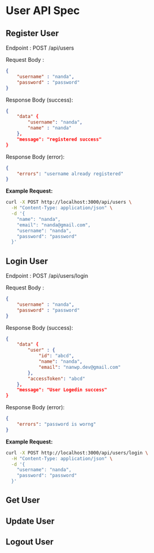 # User API Spec

## Register User

Endpoint : POST  /api/users

Request Body :

```json
{
    "username" : "nanda",
    "password" : "password"
}
```

Response Body (success): 

```json
{
    "data" {
        "username": "nanda",
        "name" : "nanda"
    },
    "message": "registered success"
}
```

Response Body (error):

```json
{
    "errors": "username already registered"
}
```

**Example Request:**

```bash
curl -X POST http://localhost:3000/api/users \
  -H "Content-Type: application/json" \
  -d '{
    "name": "nanda",
    "email": "nanda@gmail.com",
    "username": "nanda",
    "password": "password"
  }'
```

## Login User

Endpoint : POST  /api/users/login

Request Body :

```json
{
    "username" : "nanda",
    "password" : "password"
}
```

Response Body (success): 

```json
{
    "data" {
        "user" : {
            "id": "abcd",
            "name": "nanda",
            "email": "nanwp.dev@gmail.com"
        },
        "accessToken": "abcd"
    }, 
    "message": "User Logedin success"
}
```

Response Body (error):

```json
{
    "errors": "password is worng"
}
```

**Example Request:**

```bash
curl -X POST http://localhost:3000/api/users/login \
  -H "Content-Type: application/json" \
  -d '{
    "username": "nanda",
    "password": "password"
  }'
```

## Get User

## Update User

## Logout User
